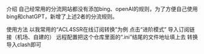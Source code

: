 介绍
自己经常用的分流网站都没有添加bing、openAI的规则，为了方便自己使用bing和chatGPT，新增了上述2者的分流规则。

使用方法
以我常用的“ACL4SSR在线订阅转换”为例
点击“进阶模式”
导入订阅链接（机场、自建的）
远程配置把这个仓库里面的“.ini”结尾的文件地址填上去
转换导入clash即可
